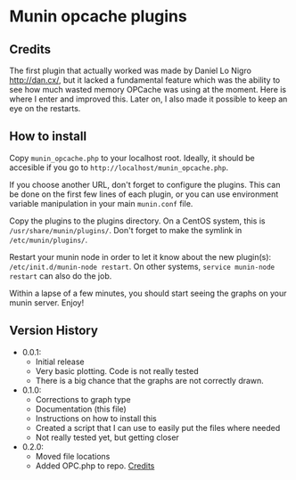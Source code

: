 Munin opcache plugins
===============

Credits
-----------

The first plugin that actually worked was made by Daniel Lo Nigro <http://dan.cx/>, but it lacked a fundamental feature which was the ability to see how much wasted memory OPCache was using at the moment. Here is where I enter and improved this. Later on, I also made it possible to keep an eye on the restarts.

How to install
-----------

Copy <code>munin_opcache.php</code> to your localhost root. Ideally, it should be accesible if you go to <code>http://localhost/munin_opcache.php</code>.

If you choose another URL, don't forget to configure the plugins. This can be done on the first few lines of each plugin, or you can use environment variable manipulation in your main <code>munin.conf</code> file.

Copy the plugins to the plugins directory. On a CentOS system, this is <code>/usr/share/munin/plugins/</code>. Don't forget to make the symlink in <code>/etc/munin/plugins/</code>.

Restart your munin node in order to let it know about the new plugin(s): <code>/etc/init.d/munin-node restart</code>. On other systems, <code>service munin-node restart</code> can also do the job. 

Within a lapse of a few minutes, you should start seeing the graphs on your munin server. Enjoy!

Version History
-------------

* 0.0.1: 
	* Initial release
	* Very basic plotting. Code is not really tested
	* There is a big chance that the graphs are not correctly drawn.
* 0.1.0:
	* Corrections to graph type
	* Documentation (this file)
	* Instructions on how to install this
	* Created a script that I can use to easily put the files where needed
	* Not really tested yet, but getting closer
* 0.2.0:
	* Moved file locations
	* Added OPC.php to repo. [Credits](https://gist.github.com/n1xim/6377328)
